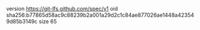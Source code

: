 version https://git-lfs.github.com/spec/v1
oid sha256:b77865d58ac9c88239b2a001a29d2c1c84ae877026ae1448a423549d85b3149c
size 65

